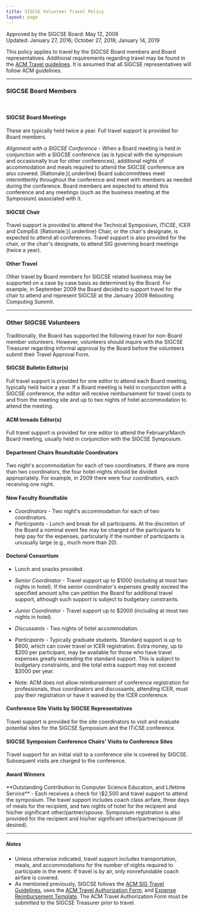 ```yaml
---
title: SIGCSE Volunteer Travel Policy
layout: page
---
```


Approved by the SIGCSE Board: May 12, 2008\
Updated: January 27, 2016; October 27, 2018; January 14, 2019

This policy applies to travel by the SIGCSE Board members and Board
representatives. Additional requirements regarding travel may be found
in the [ACM Travel guidelines](http://www.acm.org/sigs/volunteer_resources/travel). It is assumed that all SIGCSE representatives will follow ACM guidelines.

----

<h3>SIGCSE Board Members</h3>

&nbsp;

<h4>SIGCSE Board Meetings</h4>
These are typically held twice a year. Full travel support is provided
for Board members.

*Alignment with a SIGCSE Conference* - When a Board meeting is held in conjunction with a SIGCSE conference (as is typical with the symposium and occasionally true for other conferences), additional nights of accommodation and meals required to attend the SIGCSE conference are also covered. [Rationale:]{.underline} Board subcommittees meet intermittently throughout the conference and meet with members as needed during the conference. Board members are expected to attend this conference and any meetings (such as the business meeting at the Symposium) associated with it.

<h4>SIGCSE Chair</h4>
Travel support is provided to attend the Technical Symposium, ITiCSE,
ICER and CompEd. [Rationale:]{.underline} Chair, or the chair's
designate, is expected to attend all conferences. Travel support is also
provided for the chair, or the chair's designate, to attend SIG
governing board meetings (twice a year).

<h4>Other Travel</h4>
Other travel by Board members for SIGCSE related business may be
supported on a case by case basis as determined by the Board. For
example, in September 2009 the Board decided to support travel for the
chair to attend and represent SIGCSE at the January 2009 Rebooting
Computing Summit.

----

<h3>Other SIGCSE Volunteers</h3>

Traditionally, the Board has supported the following travel for
non-Board member volunteers. However, volunteers should inquire with the
SIGCSE Treasurer regarding informal approval by the Board before the
volunteers submit their Travel Approval Form.

<h4>SIGCSE Bulletin Editor(s)</h4>
Full travel support is provided for one editor to attend each Board
meeting, typically held twice a year. If a Board meeting is held in
conjunction with a SIGCSE conference, the editor will receive
reimbursement for travel costs to and from the meeting site and up to
two nights of hotel accommodation to attend the meeting.

<h4>ACM Inroads Editor(s)</h4>
Full travel support is provided for one editor to attend the
February/March Board meeting, usually held in conjunction with the
SIGCSE Symposium.

<h4>Department Chairs Roundtable Coordinators</h4>
Two night's accommodation for each of two coordinators. If there are
more than two coordinators, the four hotel-nights should be divided
appropriately. For example, in 2009 there were four coordinators, each
receiving one night.

<h4>New Faculty Roundtable</h4>

-   *Coordinators* - Two night's accommodation for each of two
    coordinators.
-   *Participants* - Lunch and break for all participants. At the
    discretion of the Board a nominal event fee may be charged of the
    participants to help pay for the expenses, particularly if the
    number of participants is unusually large (e.g., much more than 20).

<h4>Doctoral Consortium</h4> 

- Lunch and snacks provided.

- *Senior Coordinator* - Travel support up to \$1000 (including at most
two nights in hotel). If the senior coordinator's expenses greatly
exceed the specified amount s/he can petition the Board for additional
travel support, although such support is subject to budgetary
constraints.

- *Junior Coordinator* - Travel support up to \$2000 (including at most two nights in hotel).

- *Discussants* - Two nights of hotel accommodation.

- *Participants* - Typically graduate students. Standard support is up to \$600, which can cover travel or ICER registration. Extra money, up to \$200 per participant, may be available for those who have travel expenses greatly exceeding the standard support. This is subject to budgetary constraints, and the total extra support may not exceed \$2000 per year.

- Note: ACM does not allow reimbursement of conference registration for professionals, thus coordinators and discussants, attending ICER, must pay their registration or have it waived by the ICER conference.

<h4>Conference Site Visits by SIGCSE Representatives</h4>
Travel support is provided for the site coordinators to visit and
evaluate potential sites for the SIGCSE Symposium and the ITiCSE
conference.

<h4>SIGCSE Symposium Conference Chairs' Visits to Conference Sites</h4>
Travel support for an initial visit to a conference site is covered by
SIGCSE. Subsequent visits are charged to the conference.

<h4>Award Winners</h4>
**Outstanding Contribution to Computer Science Education, and Lifetime
Service** - Each receives a check for \$2,500 and travel support to attend the
symposium. The travel support includes coach class airfare, three days
of meals for the recipient, and two nights of hotel for the recipient
and his/her significant other/partner/spouse. Symposium registration is
also provided for the recipient and his/her significant
other/partner/spouse (if desired).

------------------------------------------------------------------------

<h5>Notes</h5>

-   Unless otherwise indicated, travel support includes transportation, meals, and accommodations for the number of nights required to participate in the event. If travel is by air, only nonrefundable coach airfare is covered.
-   As mentioned previously, SIGCSE follows the [ACM SIG Travel Guidelines](http://www.acm.org/sigs/volunteer_resources/conference_manual/2-4-2pgl), uses the [ACM Travel Authorization Form](http://www.acm.org/sigs/volunteer_resources/taf.txt), and [Expense Reimbursement Template](http://www.acm.org/sigs/volunteer_resources/conference_manual/2-4-2pgl). The ACM Travel Authorization Form must be submitted to the SIGCSE Treasurer prior to travel.
